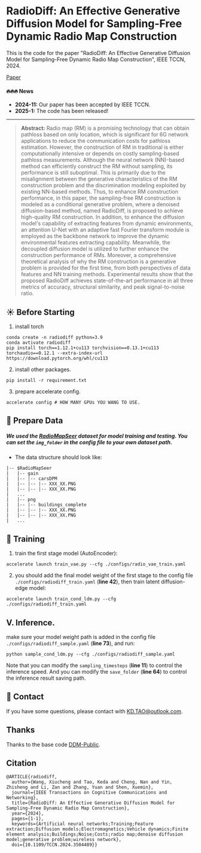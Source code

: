 # RadioDiff: An Effective Generative Diffusion Model for Sampling-Free Dynamic Radio Map Construction

This is the code for the paper "RadioDiff: An Effective Generative Diffusion Model for Sampling-Free Dynamic Radio Map Construction", IEEE TCCN, 2024.

[Paper](https://ieeexplore.ieee.org/document/10764739)

#### 🔥🔥🔥 News

- **2024-11:** Our paper has been accepted by IEEE TCCN.
- **2025-1:** The code has been released!

---

> **Abstract:** Radio map (RM) is a promising technology that can obtain pathloss based on only location, which is significant for 6G network applications to reduce the communication costs for pathloss estimation. However, the construction of RM in traditional is either computationally intensive or depends on costly sampling-based pathloss measurements. Although the neural network (NN)-based method can efficiently construct the RM without sampling, its performance is still suboptimal. This is primarily due to the misalignment between the generative characteristics of the RM construction problem and the discrimination modeling exploited by existing NN-based methods. Thus, to enhance RM construction performance, in this paper, the sampling-free RM construction is modeled as a conditional generative problem, where a denoised diffusion-based method, named RadioDiff, is proposed to achieve high-quality RM construction. In addition, to enhance the diffusion model's capability of extracting features from dynamic environments, an attention U-Net with an adaptive fast Fourier transform module is employed as the backbone network to improve the dynamic environmental features extracting capability. Meanwhile, the decoupled diffusion model is utilized to further enhance the construction performance of RMs. Moreover, a comprehensive theoretical analysis of why the RM construction is a generative problem is provided for the first time, from both perspectives of data features and NN training methods. Experimental results show that the proposed RadioDiff achieves state-of-the-art performance in all three metrics of accuracy, structural similarity, and peak signal-to-noise ratio.

## :sunny: Before Starting

1. install torch
~~~
conda create -n radiodiff python=3.9
conda avtivate radiodiff
pip install torch==1.12.1+cu113 torchvision==0.13.1+cu113 torchaudio==0.12.1 --extra-index-url https://download.pytorch.org/whl/cu113
~~~
2. install other packages.
~~~
pip install -r requirement.txt
~~~
3. prepare accelerate config.
~~~
accelerate config # HOW MANY GPUs YOU WANG TO USE.
~~~

## :sparkler: Prepare Data

##### We used the [RadioMapSeer](https://radiomapseer.github.io/) dataset for model training and testing. You can set the `img_folder` in the config file to your own dataset path.

- The data structure should look like:

```commandline
|-- $RadioMapSeer
|   |-- gain
|   |-- |-- carsDPM
|   |-- |-- |-- XXX_XX.PNG
|   |-- |-- |-- XXX_XX.PNG
|   ...
|   |-- png
|   |-- |-- buildings_complete
|   |-- |-- |-- XXX_XX.PNG
|   |-- |-- |-- XXX_XX.PNG
|	...
```
## :tada: Training
1. train the first stage model (AutoEncoder):
~~~
accelerate launch train_vae.py --cfg ./configs/radio_vae_train.yaml
~~~
2. you should add the final model weight of the first stage to the config file `./configs/radiodiff_train.yaml` (**line 42**), then train latent diffusion-edge model:
~~~
accelerate launch train_cond_ldm.py --cfg ./configs/radiodiff_train.yaml
~~~

## V. Inference.
make sure your model weight path is added in the config file `./configs/radiodiff_sample.yaml` (**line 73**), and run:
~~~
python sample_cond_ldm.py --cfg ./configs/radiodiff_sample.yaml
~~~
Note that you can modify the `sampling_timesteps` (**line 11**) to control the inference speed. And you can modify the `save_folder` (**line 64**) to control the inference result saving path.

## :green_book: Contact
If you have some questions, please contact with KD.TAO@outlook.com.

## Thanks
Thanks to the base code [DDM-Public](https://github.com/GuHuangAI/DDM-Public).

## Citation
~~~
@ARTICLE{radiodiff,
  author={Wang, Xiucheng and Tao, Keda and Cheng, Nan and Yin, Zhisheng and Li, Zan and Zhang, Yuan and Shen, Xuemin},
  journal={IEEE Transactions on Cognitive Communications and Networking}, 
  title={RadioDiff: An Effective Generative Diffusion Model for Sampling-Free Dynamic Radio Map Construction}, 
  year={2024},
  pages={1-1},
  keywords={Artificial neural networks;Training;Feature extraction;Diffusion models;Electromagnetics;Vehicle dynamics;Finite element analysis;Buildings;Noise;Costs;radio map;denoise diffusion model;generative problem;wireless network},
  doi={10.1109/TCCN.2024.3504489}}
~~~
